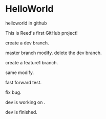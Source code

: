 # HelloWorld
helloworld in github

This is Reed's first GitHub project!

create a dev branch.

master branch modify.
delete the dev branch.

create a feature1 branch.

same modify.

fast forward test.

fix bug.

dev is working on .

dev is finished.
